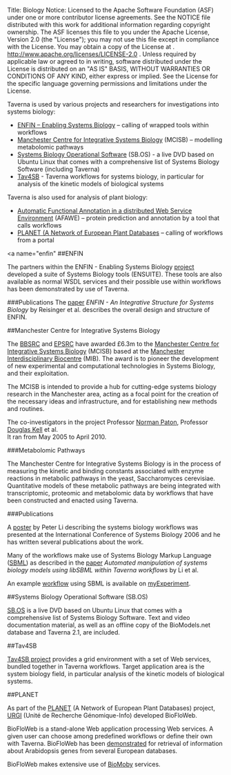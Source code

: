 Title:     Biology
Notice:    Licensed to the Apache Software Foundation (ASF) under one
           or more contributor license agreements.  See the NOTICE file
           distributed with this work for additional information
           regarding copyright ownership.  The ASF licenses this file
           to you under the Apache License, Version 2.0 (the
           "License"); you may not use this file except in compliance
           with the License.  You may obtain a copy of the License at
           .
             http://www.apache.org/licenses/LICENSE-2.0
           .
           Unless required by applicable law or agreed to in writing,
           software distributed under the License is distributed on an
           "AS IS" BASIS, WITHOUT WARRANTIES OR CONDITIONS OF ANY
           KIND, either express or implied.  See the License for the
           specific language governing permissions and limitations
           under the License.

Taverna is used by various projects and researchers for investigations into systems biology:

 - [ENFIN – Enabling Systems Biology](#enfin) – calling of wrapped tools within workflows
 - [Manchester Centre for Integrative Systems Biology](#manchester-centre-for-integrative-systems-biology) 
      (MCISB) – modelling metabolomic pathways
 - [Systems Biology Operational Software](#sb-os) (SB.OS) - 
      a live DVD based on Ubuntu Linux that comes with a comprehensive list of Systems Biology Software (including Taverna)
 - [Tav4SB](#tav4sb) - Taverna workflows for systems biology, 
      in particular for analysis of the kinetic models of biological systems

Taverna is also used for analysis of plant biology:

 - [Automatic Functional Annotation in a distributed Web Service Environment](/introduction/taverna-in-use/annotation#afawe) 
   (AFAWE) – protein prediction and annotation by a tool that calls workflows
 - [PLANET (A Network of European Plant Databases](#planet) – calling of workflows from a portal


<a name="enfin"<a>
##ENFIN

The partners within the ENFIN - Enabling Systems Biology [project](http://www.enfin.org/) 
   developed a suite of Systems Biology tools (ENSUITE). 
These tools are also available as normal WSDL services and their possible use within workflows has been 
   demonstrated by use of Taverna.

###Publications
The [paper](http://www.springerlink.com/content/hw667700pm2170j4/) 
   *ENFIN - An Integrative Structure for Systems Biology* 
   by Reisinger et al. describes the overall design and structure of ENFIN.

<a name="manchester-centre-for-integrative-systems-biology"></a>
##Manchester Centre for Integrative Systems Biology

The [BBSRC](http://www.bbsrc.ac.uk/) and [EPSRC](http://www.epsrc.ac.uk/) have awarded £6.3m to the 
  [Manchester Centre for Integrative Systems Biology](http://www.mcisb.org/) 
  (MCISB) based at the [Manchester Interdisciplinary Biocentre](http://www.mib.ac.uk/) (MIB). 
The award is to pioneer the development of new experimental and computational technologies in Systems Biology, 
   and their exploitation.

The MCISB is intended to provide a hub for cutting-edge systems biology research in the Manchester area, 
   acting as a focal point for the creation of the necessary ideas and infrastructure, 
   and for establishing new methods and routines.

The co-investigators in the project Professor [Norman Paton](http://www.manchester.ac.uk/research/norman.paton), 
   Professor [Douglas Kell](http://www.manchester.ac.uk/research/Douglas.kell) et al.  
It ran from May 2005 to April 2010.

###Metabolomic Pathways

The Manchester Centre for Integrative Systems Biology is in the process of measuring the kinetic and 
   binding constants associated with enzyme reactions in metabolic pathways in the yeast, 
   Saccharomyces cerevisiae. 
Quantitative models of these metabolic pathways are being integrated with transcriptomic, 
   proteomic and metabolomic data by workflows that have been constructed and enacted using Taverna.

###Publications

A [poster](http://www.mygrid.org.uk/files/2008/09/peter-li-poster.pdf) by Peter Li 
   describing the systems biology workflows was presented at the International Conference of Systems Biology 2006 
   and he has written several publications about the work.

Many of the workflows make use of Systems Biology Markup Language 
   ([SBML](http://sbml.org/)) as described in the 
   [paper](http://www.mygrid.org.uk/outreach/publications/li2007/) 
   *Automated manipulation of systems biology models using libSBML within Taverna workflows* by Li et al.

An example [workflow](http://www.myexperiment.org/workflows/79) using SBML is available on 
   [myExperiment](http://www.myexperiment.org).

<a name="sb-os"></a>
##Systems Biology Operational Software (SB.OS)

[SB.OS](http://www.sbos.eu/doku.php) is a live DVD based on Ubuntu Linux that comes with 
   a comprehensive list of Systems Biology Software. 
Text and video documentation material, 
   as well as an offline copy of the BioModels.net database and Taverna 2.1, are included.

<a name="tav4sb"></a>
##Tav4SB

[Tav4SB project](http://bioputer.mimuw.edu.pl/tav4sb/) provides a grid environment with a set of Web services, 
   bundled together in Taverna workflows. 
Target application area is the system biology field, 
   in particular analysis of the kinetic models of biological systems.

<a name="planet"></a>
##PLANET

As part of the [PLANET](http://www.eu-plant-genome.net/) (A Network of European Plant Databases) project, 
   [URGI](http://www.breedwheat.fr/institutions.php?id=6) 
   (Unité de Recherche Génomique-Info) developed BioFloWeb.

BioFloWeb is a stand-alone Web application processing Web services. 
A given user can choose among predefined workflows or define their own with Taverna. 
BioFloWeb has been [demonstrated](http://biofloweb.sourceforge.net/) 
   for retrieval of information about Arabidopsis genes from several European databases.

BioFloWeb makes extensive use of [BioMoby](/introduction/taverna-in-use/annotation#adoption-by-moby) services.

